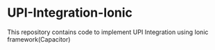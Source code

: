 # UPI-Integration-Ionic
This repository contains code to implement UPI Integration using Ionic framework(Capacitor)
